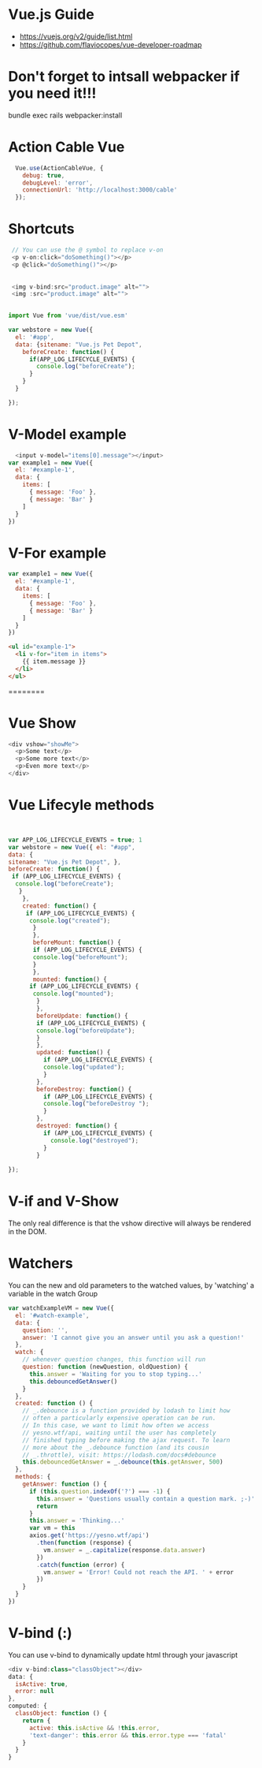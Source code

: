 

# Vue.js Guide
* https://vuejs.org/v2/guide/list.html
* https://github.com/flaviocopes/vue-developer-roadmap

# Don't forget to intsall webpacker if you need it!!!
bundle exec rails webpacker:install

# Action Cable Vue
```javascript
  Vue.use(ActionCableVue, {
    debug: true,
    debugLevel: 'error',
    connectionUrl: 'http://localhost:3000/cable'
  });
```

# Shortcuts

```javascript
 // You can use the @ symbol to replace v-on
 <p v-on:click="doSomething()"></p>
 <p @click="doSomething()"></p>
 
 
 <img v-bind:src="product.image" alt="">
 <img :src="product.image" alt="">
 
```


```javascript
import Vue from 'vue/dist/vue.esm'

var webstore = new Vue({
  el: '#app',
  data: {sitename: "Vue.js Pet Depot",
    beforeCreate: function() {
      if(APP_LOG_LIFECYCLE_EVENTS) {
        console.log("beforeCreate"); 
      }
    }
  }

});

```


# V-Model example
```javascript
  <input v-model="items[0].message"></input>
var example1 = new Vue({
  el: '#example-1',
  data: {
    items: [
      { message: 'Foo' },
      { message: 'Bar' }
    ]
  }
})
``` 


# V-For example
```javascript
var example1 = new Vue({
  el: '#example-1',
  data: {
    items: [
      { message: 'Foo' },
      { message: 'Bar' }
    ]
  }
})
``` 

```html
<ul id="example-1">
  <li v-for="item in items">
    {{ item.message }}
  </li>
</ul>
```
========


# Vue Show


```javascript
<div v­show="showMe">
  <p>Some text</p>
  <p>Some more text</p> 
  <p>Even more text</p>
</div> 
```


# Vue Lifecyle methods
```javascript


var APP_LOG_LIFECYCLE_EVENTS = true; 1
var webstore = new Vue({ el: "#app",
data: {
sitename: "Vue.js Pet Depot", },
beforeCreate: function() { 
 if (APP_LOG_LIFECYCLE_EVENTS) { 
  console.log("beforeCreate"); 
   }
    }, 
    created: function() { 
     if (APP_LOG_LIFECYCLE_EVENTS) { 
      console.log("created"); 
       }
       },
       beforeMount: function() { 
       if (APP_LOG_LIFECYCLE_EVENTS) { 
       console.log("beforeMount"); 
       }
       }, 
       mounted: function() { 
      if (APP_LOG_LIFECYCLE_EVENTS) { 
       console.log("mounted"); 
        }
        }, 
        beforeUpdate: function() { 
        if (APP_LOG_LIFECYCLE_EVENTS) { 
        console.log("beforeUpdate"); 
        }
        }, 
        updated: function() { 
          if (APP_LOG_LIFECYCLE_EVENTS) { 
          console.log("updated"); 
          }
        }, 
        beforeDestroy: function() { 
          if (APP_LOG_LIFECYCLE_EVENTS) { 
          console.log("beforeDestroy "); 
          }
        },
        destroyed: function() { 
          if (APP_LOG_LIFECYCLE_EVENTS) { 
            console.log("destroyed"); 
          }
        }
        
});


```


# V-if and V-Show
The only real difference is that the v­show directive will 
always be rendered in the DOM.


# Watchers
You can the new and old parameters to the watched values,
by 'watching' a variable in the watch Group

```javascript
var watchExampleVM = new Vue({
  el: '#watch-example',
  data: {
    question: '',
    answer: 'I cannot give you an answer until you ask a question!'
  },
  watch: {
    // whenever question changes, this function will run
    question: function (newQuestion, oldQuestion) {
      this.answer = 'Waiting for you to stop typing...'
      this.debouncedGetAnswer()
    }
  },
  created: function () {
    // _.debounce is a function provided by lodash to limit how
    // often a particularly expensive operation can be run.
    // In this case, we want to limit how often we access
    // yesno.wtf/api, waiting until the user has completely
    // finished typing before making the ajax request. To learn
    // more about the _.debounce function (and its cousin
    // _.throttle), visit: https://lodash.com/docs#debounce
    this.debouncedGetAnswer = _.debounce(this.getAnswer, 500)
  },
  methods: {
    getAnswer: function () {
      if (this.question.indexOf('?') === -1) {
        this.answer = 'Questions usually contain a question mark. ;-)'
        return
      }
      this.answer = 'Thinking...'
      var vm = this
      axios.get('https://yesno.wtf/api')
        .then(function (response) {
          vm.answer = _.capitalize(response.data.answer)
        })
        .catch(function (error) {
          vm.answer = 'Error! Could not reach the API. ' + error
        })
    }
  }
})

```


# V-bind (:)
You can use v-bind to dynamically update html through your javascript

```javascript
<div v-bind:class="classObject"></div>
data: {
  isActive: true,
  error: null
},
computed: {
  classObject: function () {
    return {
      active: this.isActive && !this.error,
      'text-danger': this.error && this.error.type === 'fatal'
    }
  }
}
```









